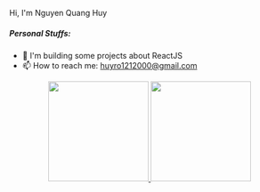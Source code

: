  <!-- <img src="https://media.giphy.com/media/hvRJCLFzcasrR4ia7z/giphy.gif" width="10px"> -->

Hi, I'm Nguyen Quang Huy

##### **Personal Stuffs:**

- 🌱 I'm building some projects about ReactJS
- 📫  How to reach me: huyro1212000@gmail.com

<p align="center" margin-top=30px>
<a href="https://github.com/huynguyen1212">
  <img height="180em" src="https://github-readme-stats-eight-theta.vercel.app/api?username=huynguyen1212&show_icons=true&theme=algolia&include_all_commits=true&count_private=true"/>
  <img height="180em" src="https://github-readme-stats-eight-theta.vercel.app/api/top-langs/?username=huynguyen1212&layout=compact&langs_count=8&theme=algolia"/>
</a>
</p>
